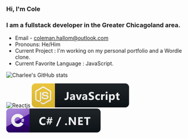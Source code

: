 ### Hi, I'm Cole

### I am a fullstack developer in the Greater Chicagoland area. 

- Email - coleman.hallom@outlook.com
- Pronouns: He/Him
- Current Project : I'm working on my personal portfolio and a Wordle clone.
- Current Favorite Language : JavaScript.



![Charlee's GitHub stats](https://github-readme-stats.vercel.app/api?username=CharleeBrown)



![Reactjs](https://github.com/MikeCodesDotNET/ColoredBadges/blob/master/svg/dev/languages/reactjs.svg)
![js](https://github.com/MikeCodesDotNET/ColoredBadges/blob/master/svg/dev/languages/js.svg)
![dotnet](https://github.com/MikeCodesDotNET/ColoredBadges/blob/master/svg/dev/languages/csharp_dotnet.svg)
